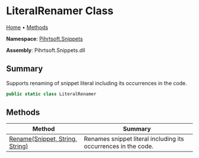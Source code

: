# LiteralRenamer Class

[Home](../../../README.md) &#x2022; [Methods](#methods)

**Namespace**: [Pihrtsoft.Snippets](../README.md)

**Assembly**: Pihrtsoft\.Snippets\.dll

## Summary

Supports renaming of snippet literal including its occurrences in the code\.

```csharp
public static class LiteralRenamer
```

## Methods

| Method | Summary |
| ------ | ------- |
| [Rename(Snippet, String, String)](Rename/README.md) | Renames snippet literal including its occurrences in the code\. |


